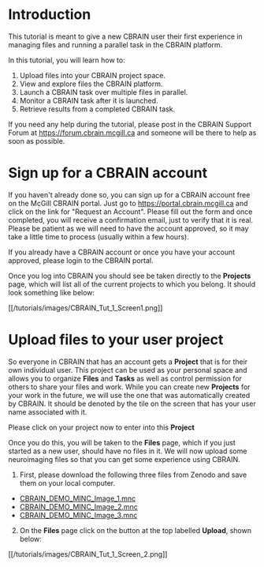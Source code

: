 # Introduction
This tutorial is meant to give a new CBRAIN user their first experience in managing files and running a parallel task in the CBRAIN platform.

In this tutorial, you will learn how to:

1. Upload files into your CBRAIN project space.
1. View and explore files the CBRAIN platform.
1. Launch a CBRAIN task over multiple files in parallel.
1. Monitor a CBRAIN task after it is launched.
1. Retrieve results from a completed CBRAIN task.

If you need any help during the tutorial, please post in the CBRAIN Support Forum at https://forum.cbrain.mcgill.ca and someone will be there to help as soon as possible.

# Sign up for a CBRAIN account

If you haven't already done so, you can sign up for a CBRAIN account free on the McGill CBRAIN portal.  Just go to https://portal.cbrain.mcgill.ca and click on the link for "Request an Account".  Please fill out the form and once completed, you will receive a confirmation email, just to verify that it is real. Please be patient as we will need to have the account approved, so it may take a little time to process (usually within a few hours).

If you already have a CBRAIN account or once you have your account approved, please login to the CBRAIN portal.

Once you log into CBRAIN you should see be taken directly to the **Projects** page, which will list all of the current projects to which you belong.  It should look something like below:

[[/tutorials/images/CBRAIN_Tut_1_Screen1.png]]

# Upload files to your user project

So everyone in CBRAIN that has an account gets a **Project** that is for their own individual user.  This project can be used as your personal space and allows you to organize **Files** and **Tasks** as well as control permission for others to share your files and work.  While you can create new **Projects** for your work in the future, we will use the one that was automatically created by CBRAIN.  It should be denoted by the tile on the screen that has your user name associated with it.

Please click on your project now to enter into this **Project**

Once you do this, you will be taken to the **Files** page, which if you just started as a new user, should have no files in it.  We will now upload some neuroimaging files so that you can get some experience using CBRAIN.

1. First, please download the following three files from Zenodo and save them on your local computer.
  * [CBRAIN_DEMO_MINC_Image_1.mnc](https://zenodo.org/record/3348309/files/CBRAIN_DEMO_MINC_Image_1.mnc?download=1)
  * [CBRAIN_DEMO_MINC_Image_2.mnc](https://zenodo.org/record/3348309/files/CBRAIN_DEMO_MINC_Image_2.mnc?download=1)
  * [CBRAIN_DEMO_MINC_Image_3.mnc](https://zenodo.org/record/3348309/files/CBRAIN_DEMO_MINC_Image_3.mnc?download=1)
2. On the **Files** page click on the button at the top labelled **Upload**, shown below:

[[/tutorials/images/CBRAIN_Tut_1_Screen_2.png]]
